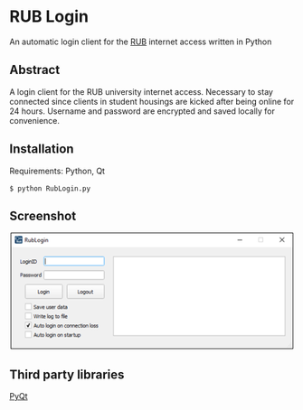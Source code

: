 # RUB Login
An automatic login client for the [RUB](https://www.ruhr-uni-bochum.de/en) internet access written in Python

## Abstract
A login client for the RUB university internet access.
Necessary to stay connected since clients in student housings are kicked after being online for 24 hours. Username and password are encrypted and
saved locally for convenience.

## Installation
Requirements: Python, Qt

```
$ python RubLogin.py
```

## Screenshot
<p align="center">
	<img src="img/screenshot.png" width="500">
</p>

## Third party libraries
[PyQt](https://riverbankcomputing.com/software/pyqt/intro)

